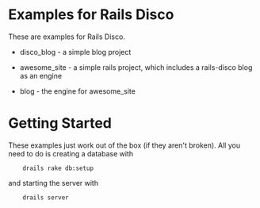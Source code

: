 # Examples for Rails Disco

These are examples for Rails Disco.

* disco_blog - a simple blog project

* awesome_site - a simple rails project, which includes a rails-disco blog as an engine

* blog - the engine for awesome_site


# Getting Started

These examples just work out of the box (if they aren't broken). All you need to do is creating a database with 

		drails rake db:setup

and starting the server with

		drails server